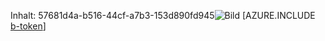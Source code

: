 Inhalt: 57681d4a-b516-44cf-a7b3-153d890fd945![Bild](6fee0b0b-4451-4e0b-aff8-ff8ba892a154.png)
[AZURE.INCLUDE [b-token](d4b06a97-e69b-48f2-be00-44481bc33ba1.md)]
